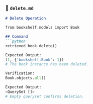 ### 📄 `delete.md`
```markdown
# Delete Operation

from bookshelf.models import Book

## Command
```python
retrieved_book.delete()

Expected Output:
(1, {'bookshelf.Book': 1})
# The book instance has been deleted.

Verification:
Book.objects.all()

Expected Output:
<QuerySet []>
# Empty queryset confirms deletion.